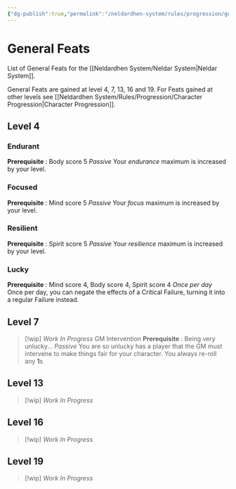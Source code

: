 ```yaml
---
{"dg-publish":true,"permalink":"/neldardhen-system/rules/progression/general-feat/"}
---
```


# General Feats
List of General Feats for the [[Neldardhen System/Neldar System\|Neldar System]].

General Feats are gained at level 4, 7, 13, 16 and 19.
For Feats gained at other levels see [[Neldardhen System/Rules/Progression/Character Progression\|Character Progression]].

## Level 4
### Endurant
**Prerequisite** : Body score 5
_Passive_
Your _endurance_ maximum is increased by your level.

### Focused
**Prerequisite** : Mind score 5
_Passive_
Your _focus_ maximum is increased by your level.

### Resilient
**Prerequisite** : Spirit score 5
_Passive_
Your _resilience_ maximum is increased by your level.

### Lucky
**Prerequisite** : Mind score 4, Body score 4,  Spirit score 4
_Once per day_
Once per day, you can negate the effects of a Critical Failure, turning it into a regular Failure instead.
## Level 7

> [!wip] _Work In Progress_
> GM Intervention
> **Prerequisite** : Being very unlucky...
>  _Passive_
>  You are so unlucky has a player that the GM must  intervene to make things fair for your character. You always re-roll any **1**s
## Level 13

> [!wip] _Work In Progress_
## Level 16

> [!wip] _Work In Progress_

## Level 19

> [!wip] _Work In Progress_

